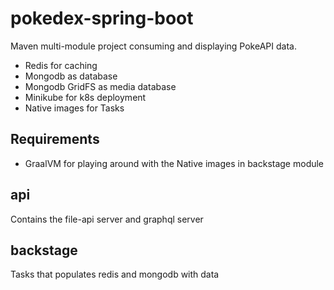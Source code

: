 # pokedex-spring-boot

Maven multi-module project consuming and displaying PokeAPI data.

* Redis for caching
* Mongodb as database
* Mongodb GridFS as media database
* Minikube for k8s deployment
* Native images for Tasks

## Requirements

* GraalVM for playing around with the Native images in backstage module

## api

Contains the file-api server and graphql server

## backstage

Tasks that populates redis and mongodb with data

